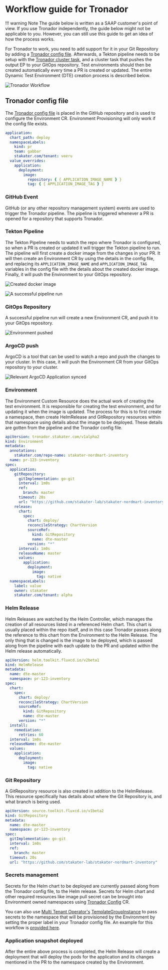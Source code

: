 # Workflow guide for Tronador

!!! warning Note
    The guide below is written as a SAAP customer's point of view. If you use Tronador independently, the guide below might not be applicable to you. However, you can still use this guide to get an idea of how the process works.

For Tronador to work, you need to add support for it in your Git Repository by adding a [Tronador config file](./config_file.md). Afterwards, a Tekton pipeline needs to be setup with the [Tronador cluster task](./cluster_task.md), and a cluster task that pushes the output EP to your GitOps repository. Test environments should then be created automatically every time a PR is created or updated. The entire Dynamic Test Environment (DTE) creation process is described below.

![Tronador Workflow](./images/workflow.png)

## Tronador config file

The [Tronador config file](./config_file.md) is placed in the GitHub repository and is used to configure the Environment CR. Environment Provisioning will only work if the config file exists.

```yaml
application:
  chart_path: deploy
  namespaceLabels:
    kind: pr
    team: gabbar
    stakater.com/tenant: veeru
  value_overrides:
    application:
      deployment:
        image:
          repository: { { APPLICATION_IMAGE_NAME } }
          tag: { { APPLICATION_IMAGE_TAG } }
```

### GitHub Event

GitHub (or any other repository management system) events are used to trigger the Tronador pipeline. The pipeline is triggered whenever a PR is opened for a repository that supports Tronador.

### Tekton Pipeline

The Tekton Pipeline needs to watch the repo where Tronador is configured, so when a PR is created or updated it will trigger the Tekton pipeline to run. The pipeline will first create a docker image from the changes in your PR. It will then create an Environment CR by using the details in the config file, and replacing its `APPLICATION_IMAGE_NAME` and `APPLICATION_IMAGE_TAG` variables in the config file with the details about the created docker image. Finally, it will push the Environment to your GitOps repository.

![Created docker image](./images/pipeline-git.png)

![A successful pipeline run](./images/pipeline.png)

### GitOps Repository

A successful pipeline run will create a new Environment CR, and push it to your GitOps repository.

![Environment pushed](./images/gitops.png)

### ArgoCD push

ArgoCD is a tool that can be used to watch a repo and push the changes to your cluster. In this case, it will push the Environment CR from your GitOps repository to your cluster.

![Relevant ArgoCD Application synced](./images/argocd.png)

### Environment

The Environment Custom Resource does the actual work of creating the test environment. It is responsible for creating the test environment, and for updating it when the image is updated. The process for this is to first create a namespace, then create HelmRelease and GitRepository resources within that namespace using details about the image to be deployed. These details are gotten from the pipeline and the Tronador config file.

```yaml
apiVersion: tronador.stakater.com/v1alpha2
kind: Environment
metadata:
  annotations:
    stakater.com/repo-name: stakater-nordmart-inventory
  name: pr-123-inventory
spec:
  application:
    gitRepository:
      gitImplementation: go-git
      interval: 1m0s
      ref:
        branch: master
      timeout: 20s
      url: "https://github.com/stakater-lab/stakater-nordmart-inventory"
    release:
      chart:
        spec:
          chart: deploy/
          reconcileStrategy: ChartVersion
          sourceRef:
            kind: GitRepository
            name: dte-master
          version: "*"
      interval: 1m0s
      releaseName: master
      values:
        application:
          deployment:
            image:
              tag: native
  namespaceLabels:
    label: value
    owner: stakater
    stakater.com/tenant: alpha
```

### Helm Release

Helm Releases are watched by the Helm Controller, which manages the creation of all resources listed in a referenced Helm chart. This chart is usually placed within the repo itself, and in this case Tronador passes along the reference to this chart from the Environment to the Helm Release. The only thing that is changed is the image to be deployed, which is passed along from the pipeline with each update to the PR and updated within the Helm release automatically.

```yaml
apiVersion: helm.toolkit.fluxcd.io/v2beta1
kind: HelmRelease
metadata:
  name: dte-master
  namespace: pr-123-inventory
spec:
  chart:
    spec:
      chart: deploy/
      reconcileStrategy: ChartVersion
      sourceRef:
        kind: GitRepository
        name: dte-master
      version: "*"
  install:
    remediation:
      retries: 60
  interval: 1m0s
  releaseName: dte-master
  values:
    application:
      deployment:
        image:
          tag: native
```

### Git Repository

A GitRepository resource is also created in addition to the HelmRelease. This resource specifically has details about where the Git Repository is, and what branch is being used.

```yaml
apiVersion: source.toolkit.fluxcd.io/v1beta2
kind: GitRepository
metadata:
  name: dte-master
  namespace: pr-123-inventory
spec:
  gitImplementation: go-git
  interval: 1m0s
  ref:
    branch: master
  timeout: 20s
  url: "https://github.com/stakater-lab/stakater-nordmart-inventory"
```

### Secrets management

Secrets for the Helm chart to be deployed are currently passed along from the Tronador config file, to the Helm release.
Secrets for Helm chart and other required resources like image pull secret can be brought into Environment owned namespaces using [Tronador Config](./tronador_config.md) CR.

You can also use [Multi Tenant Operator's](https://docs.stakater.com/mto/main/index.html) [TemplateGroupInstance](https://docs.stakater.com/mto/latest/crds-api-reference/template-group-instance.html) to pass secrets to the namespace that will be provisioned by the Environment by setting the proper label in your Tronador config file. An example for this workflow is [provided here](https://docs.stakater.com/mto/latest/tutorials/distributing-resources/distributing-manifests.html#deploying-template-to-n[…]a-templategroupinstances).

### Application snapshot deployed

After the entire above process is completed, the Helm Release will create a deployment that will deploy the pods for the application and its changes mentioned in the PR to the namespace created by the Environment.
